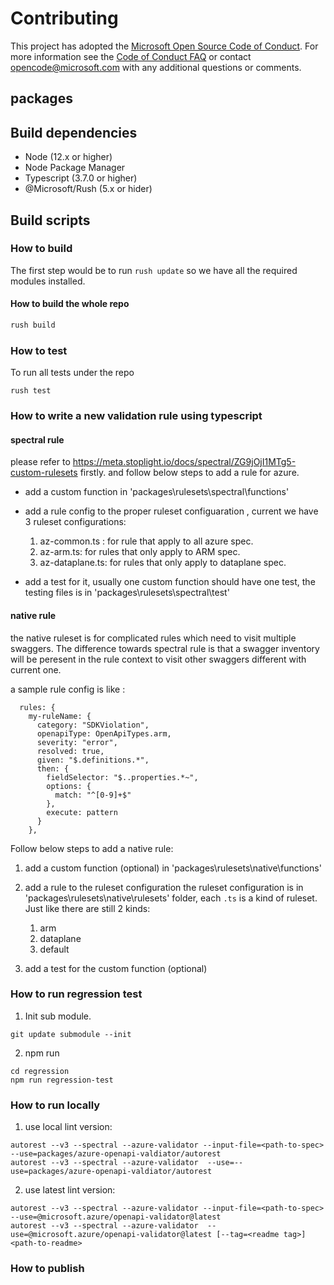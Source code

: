 # Contributing

This project has adopted the [Microsoft Open Source Code of Conduct](https://opensource.microsoft.com/codeofconduct/). For more information see the [Code of Conduct FAQ](https://opensource.microsoft.com/codeofconduct/faq/) or contact [opencode@microsoft.com](mailto:opencode@microsoft.com) with any additional questions or comments.

## packages

[openapi-validator-core]: packages/azure-openapi-validator/core
[openapi-validator-rulesets]: packages/rulesets
[openapi-validator-autorest-plugin]: packages/packages/azure-openapi-validator/autorest

## Build dependencies

- Node (12.x or higher)
- Node Package Manager
- Typescript (3.7.0 or higher)
- @Microsoft/Rush (5.x or hider)

## Build scripts

### How to build

The first step would be to run ```rush update``` so we have all the required modules installed.
#### How to build the whole repo

``` bash
rush build
```

### How to test
To run all tests under the repo
```
rush test
```

### How to write a new validation rule using typescript
#### spectral rule
please refer to https://meta.stoplight.io/docs/spectral/ZG9jOjI1MTg5-custom-rulesets firstly.
and follow below steps to add a rule for azure.

- add a custom function in 'packages\rulesets\spectral\functions'
- add a rule config to the proper ruleset configuaration , current we have 3 ruleset configurations:
  1. az-common.ts : for rule that apply to all azure spec.
  1. az-arm.ts: for rules that only apply to ARM spec.
  1. az-dataplane.ts: for rules that only apply to dataplane spec.

- add a test for it, usually one custom function should have one test, the testing files is in 'packages\rulesets\spectral\test'
#### native rule
the native ruleset is for complicated rules which need to visit multiple swaggers.
The difference towards spectral rule is that a swagger inventory will be peresent in the rule context to visit other swaggers different with current one.

a sample rule config is like :
```
  rules: {
    my-ruleName: {
      category: "SDKViolation",
      openapiType: OpenApiTypes.arm,
      severity: "error",
      resolved: true,
      given: "$.definitions.*",
      then: {
        fieldSelector: "$..properties.*~",
        options: {
          match: "^[0-9]+$"
        },
        execute: pattern
      }
    },
```

Follow below steps to add a native rule:
1. add a custom function (optional) in 'packages\rulesets\native\functions'

2. add a rule  to the ruleset configuration
   the ruleset configuration is in 'packages\rulesets\native\rulesets' folder, each `.ts` is a kind of ruleset. Just like there are still 2 kinds:
   1. arm
   1. dataplane
   1. default
    
3. add a test for the custom function (optional)


### How to run regression test

1. Init sub module.
```
git update submodule --init
```
2. npm run 
```
cd regression
npm run regression-test
```

### How to run locally

1. use local lint version:
```
autorest --v3 --spectral --azure-validator --input-file=<path-to-spec>  --use=packages/azure-openapi-valdiator/autorest
autorest --v3 --spectral --azure-validator  --use=--use=packages/azure-openapi-valdiator/autorest
```
2. use latest lint version:
```
autorest --v3 --spectral --azure-validator --input-file=<path-to-spec>  --use=@microsoft.azure/openapi-validator@latest
autorest --v3 --spectral --azure-validator  --use=@microsoft.azure/openapi-validator@latest [--tag=<readme tag>] <path-to-readme>
```

### How to publish

